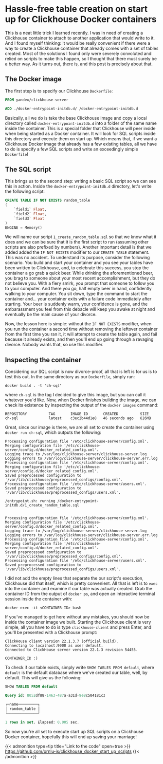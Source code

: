 # Hassle-free table creation on start up for Clickhouse Docker containers


This is a neat little trick I learned recently. I was in need of creating a Clickhouse container to attach to another application that would write to it. And I found myself thinking: it would be really convenient if there were a way to create a Clickhouse container that already comes with a set of tables created. Most of the solutions I found only were severely convoluted and relied on scripts to make this happen, so I thought that there must surely be a better way. As it turns out, there is, and this post is precisely about that.

## The Docker image

The first step is to specify our Clickhouse `Dockerfile`:

```Dockerfile
FROM yandex/clickhouse-server

ADD ./docker-entrypoint-initdb.d/ /docker-entrypoint-initdb.d 
```

Basically, all we do is take the base Clickhouse image and copy a local directory called `docker-entrypoint-initdb.d` into a folder of the same name inside the container. This is a special folder that Clickhouse will peer inside when being started as a Docker container. It will look for SQL scripts inside this directory and execute them on start up. Which means that, if we want a Clickhouse Docker image that already has a few existing tables, all we have to do is specify a few SQL scripts and write an exceedingly simple `Dockerfile`!

## The SQL script

This brings us to the second step: writing a basic SQL script so we can see this in action. Inside the `docker-entrypoint-initdb.d` directory, let's write the following script:

```sql
CREATE TABLE IF NOT EXISTS random_table
(
    `field1` Float,
    `field2` Float,
    `field3` Float
)
ENGINE = Memory()
```

We will name our script `1_create_random_table.sql` so that we know what it does and we can be sure that it is the first script to run (assuming other scripts are also prefixed by numbers). Another important detail is that we added added the `IF NOT EXISTS` modifier to our `CREATE TABLE` statement. This was no accident. To understand its purpose, consider the following scenario. You build and start your container and you see your tables have been written to Clickhouse, and, to celebrate this success, you stop the container a go grab a quick beer. While drinking the aforementioned beer, you brag to someone about your most recent accomplishment, but they do not believe you. With a fiery smirk, you prompt that someone to follow you to your computer. And there you go, half empty beer in hand, confidently walking to your computer. You sit down, type the command to start the container and... your container exits with a failure code immediately after starting. Your beer is suddenly warm, your confidence is gone, and the embarassment you feel from this debacle will keep you awake at night and eventually be the main cause of your divorce.

Now, the lesson here is simple: without the `IF NOT EXISTS` modifier, when you run the container a second time without removing the leftover container from the first time you ran it, it will attempt to create the table again, and fail because it already exists, and then you'll end up going through a ravaging divorce. Nobody wants that, so use this modifier.

## Inspecting the container

Considering our SQL script is now divorce-proof, all that is left is for us is to test this out. In the same directory as our `Dockerfile`, simply run:
```plaintext
docker build . -t 'ch-sql'
```
where `ch-sql` is the tag I decided to give this image, but you can call it whatever you'd like. Now, when Docker finishes building the image, we can check its existence by inspecting the output of the `docker images` command:

```plaintext
REPOSITORY          TAG       IMAGE ID       CREATED          SIZE
ch-sql              latest    c3ec2b44d1e8   46 seconds ago   826MB
```

Great, since our image is there, we are all set to create the container using `docker run ch-sql`, which outputs the following:
```plaintext
Processing configuration file '/etc/clickhouse-server/config.xml'.
Merging configuration file '/etc/clickhouse-server/config.d/docker_related_config.xml'.
Logging trace to /var/log/clickhouse-server/clickhouse-server.log
Logging errors to /var/log/clickhouse-server/clickhouse-server.err.log
Processing configuration file '/etc/clickhouse-server/config.xml'.
Merging configuration file '/etc/clickhouse-server/config.d/docker_related_config.xml'.
Saved preprocessed configuration to '/var/lib/clickhouse/preprocessed_configs/config.xml'.
Processing configuration file '/etc/clickhouse-server/users.xml'.
Saved preprocessed configuration to '/var/lib/clickhouse/preprocessed_configs/users.xml'.

/entrypoint.sh: running /docker-entrypoint-initdb.d/1_create_random_table.sql


Processing configuration file '/etc/clickhouse-server/config.xml'.
Merging configuration file '/etc/clickhouse-server/config.d/docker_related_config.xml'.
Logging trace to /var/log/clickhouse-server/clickhouse-server.log
Logging errors to /var/log/clickhouse-server/clickhouse-server.err.log
Processing configuration file '/etc/clickhouse-server/config.xml'.
Merging configuration file '/etc/clickhouse-server/config.d/docker_related_config.xml'.
Saved preprocessed configuration to '/var/lib/clickhouse/preprocessed_configs/config.xml'.
Processing configuration file '/etc/clickhouse-server/users.xml'.
Saved preprocessed configuration to '/var/lib/clickhouse/preprocessed_configs/users.xml'.
```

I did not add the empty lines that separate the our script's execution, Clickhouse did that itself, which is pretty convenient. All that is left is to `exec` into the container and examine if our table was actually created. Grab the container ID from the output of `docker ps`, and open an interactive terminal session inside the container with:
```plaintext
docker exec -it <CONTAINER-ID> bash 
```
If you've managed to get here without any mistakes, you should now be inside the container image we built. Starting the Clickhouse client is very simple, all you have to do is type `clickhouse-client` and press Enter, and you'll be presented with a Clickhouse prompt:

```plaintext
ClickHouse client version 22.1.3.7 (official build).
Connecting to localhost:9000 as user default.
Connected to ClickHouse server version 22.1.3 revision 54455.

CONTAINER_ID :) 
```

To check if our table exists, simply write `SHOW TABLES FROM default`, where `default` is the default database where we've created our table, well, by default. This will give us the following:

```sql
SHOW TABLES FROM default

Query id: 8052df88-1463-487a-a31d-9e8c504181c3

┌─name─────────┐
│ random_table │
└──────────────┘

1 rows in set. Elapsed: 0.005 sec.
```

So now you're all set to execute start up SQL scripts on a Clickhouse Docker container, hopefully this will end up saving your marriage! 

{{< admonition type=tip title="Link to the code" open=true >}}
https://github.com/ornlu-is/clickhouse_docker_start_up_scripts
{{< /admonition >}}

